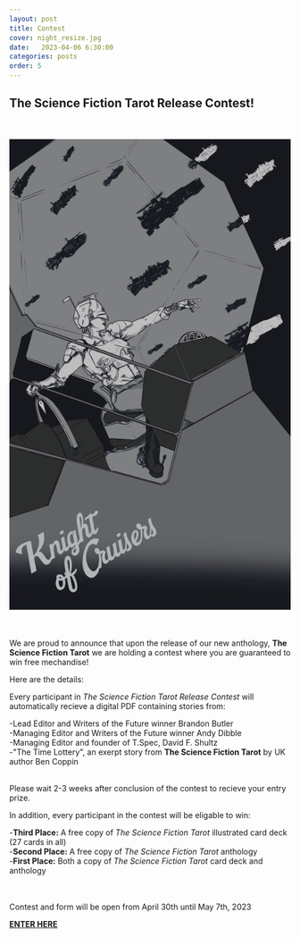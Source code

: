 ```yaml
---
layout: post
title: Contest
cover: night_resize.jpg
date:   2023-04-06 6:30:00
categories: posts
order: 5
---
```



## The Science Fiction Tarot Release Contest!

<br />
<br />
<div class="tile">
	<div>
		<img src="/images/Tarot_Cruisers.jpg" class="tarot_card" />
	</div>
</div>
<br />
<br />

<p>We are proud to announce that upon the release of our new anthology, <strong>The Science Fiction Tarot</strong> we are holding a contest where you are guaranteed to win free mechandise!</p>
<p>Here are the details:</p>
<p>Every participant in <em>The Science Fiction Tarot Release Contest</em> will automatically recieve a digital PDF containing stories from:</p>
-Lead Editor and Writers of the Future winner Brandon Butler<br />
-Managing Editor and Writers of the Future winner Andy Dibble<br />
-Managing Editor and founder of T.Spec, David F. Shultz<br />
-"The Time Lottery", an exerpt story from <strong>The Science Fiction Tarot</strong> by UK author Ben Coppin
<br /><br />
<p>Please wait 2-3 weeks after conclusion of the contest to recieve your entry prize.</p>
<p>In addition, every participant in the contest will be eligable to win:</p>
-<strong>Third Place:</strong> A free copy of <em>The Science Fiction Tarot</em> illustrated card deck (27 cards in all)<br />
-<strong>Second Place:</strong> A free copy of <em>The Science Fiction Tarot</em> anthology<br />
-<strong>First Place:</strong> Both a copy of <em>The Science Fiction Tarot</em> card deck and anthology<br />
<br /> <br />
<p>Contest and form will be open from April 30th until May 7th, 2023</p> 
<strong><a href="https://docs.google.com/forms/d/e/1FAIpQLScZkpbrfx72S20c_dT34l-2EGxGmT6o1mfjIw11WthQzE0fSA/viewform" target="_blank">ENTER HERE</a></strong><br />
